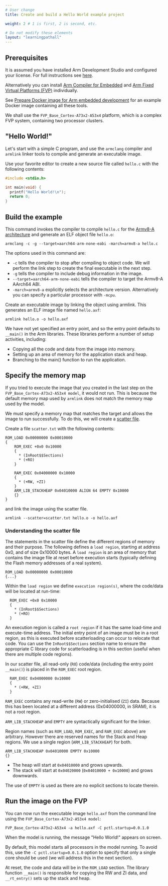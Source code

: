 ```yaml
---
# User change
title: Create and build a Hello World example project

weight: 2 # 1 is first, 2 is second, etc.

# Do not modify these elements
layout: "learningpathall"
---
```


## Prerequisites

It is assumed you have installed Arm Development Studio and configured your license. For full instructions see [here](/install-tools/armds/).

Alternatively you can install [Arm Compiler for Embedded](/install-tools/armclang/) and [Arm Fixed Virtual Platforms (FVP)](/install-tools/fm#fvp) individually.

See [Prepare Docker image for Arm embedded development](/learning-paths/cross-platform/docker/) for an example Docker image containing all these tools.

We shall use the `FVP_Base_Cortex-A73x2-A53x4` platform, which is a complex FVP system, containing two processor clusters.

## "Hello World!"

Let's start with a simple C program, and use the `armclang` compiler and `armlink` linker tools to compile and generate an executable image.

Use your favorite editor to create a new source file called `hello.c` with the following contents:
```C
#include <stdio.h>

int main(void) {
  printf("Hello World!\n");
  return 0;
}
```
## Build the example

This command invokes the compiler to compile `hello.c` for the [Armv8-A architecture](https://developer.arm.com/Architectures/A-Profile%20Architecture) and generate an ELF object file `hello.o`:
```console
armclang -c -g --target=aarch64-arm-none-eabi -march=armv8-a hello.c
```

The options used in this command are:
- `-c` tells the compiler to stop after compiling to object code. We will perform the link step to create the final executable in the next step.
- `-g` tells the compiler to include debug information in the image.
- `--target=aarch64-arm-none-eabi` tells the compiler to target the Armv8-A AArch64 ABI.
- `-march=armv8-a` explicitly selects the architecture version. Alternatively you can specify a particular processor with `-mcpu`.

Create an executable image by linking the object using armlink. This generates an ELF image file named `hello.axf`:
```console
armlink hello.o -o hello.axf
```
We have not yet specified an entry point, and so the entry point defaults to` __main()` in the Arm libraries. These libraries perform a number of setup activities, including:

- Copying all the code and data from the image into memory.
- Setting up an area of memory for the application stack and heap.
- Branching to the main() function to run the application.

## Specify the memory map

If you tried to execute the image that you created in the last step on the `FVP_Base_Cortex-A73x2-A53x4 model`, it would not run. This is because the default memory map used by `armlink` does not match the memory map used by the model.

We must specify a memory map that matches the target and allows the image to run successfully. To do this, we will create a [scatter file](https://developer.arm.com/documentation/101754/latest/armlink-Reference/Scatter-loading-Features).

Create a file `scatter.txt` with the following contents:
```console
ROM_LOAD 0x00000000 0x00010000
{
    ROM_EXEC +0x0 0x10000
    {
      * (InRoot$$Sections)
      * (+RO)
    }

    RAM_EXEC 0x04000000 0x10000
    {
      * (+RW, +ZI)
    }
    ARM_LIB_STACKHEAP 0x04010000 ALIGN 64 EMPTY 0x10000
    {}
}
```
and link the image using the scatter file.
```console
armlink --scatter=scatter.txt hello.o -o hello.axf
```
### Understanding the scatter file

The statements in the scatter file define the different regions of memory and their purpose. The following defines a `load region`, starting at address 0x0, and of size 0x10000 bytes. A `load region` is an area of memory that contains the image file at reset before execution starts (typically defining the Flash memory addresses of a real system).
```
ROM_LOAD 0x00000000 0x00010000
{...}
```

Within the `load region` we define `execution region(s)`, where the code/data will be located at run-time:
```
  ROM_EXEC +0x0 0x10000
  {
    * (InRoot$$Sections)
    * (+RO)
  }
```
An execution region is called a `root region` if it has the same load-time and execute-time address. The initial entry point of an image must be in a root region, as this is executed before scatterloading can occur to relocate that code. You can use the `InRoot$$Sections` section name to ensure the appropriate C library code for scatterloading is in this section (useful when there are multiple code regions).

In our scatter file, all read-only (`RO`) code/data (including the entry point `__main()`) is placed in the `ROM_EXEC` root region.

```
  RAM_EXEC 0x04000000 0x10000
  {
    * (+RW, +ZI)
  }
```
`RAM_EXEC` contains any read-write (`RW`) or zero-initialised (`ZI`) data. Because this has been located at a different address (0x04000000, in SRAM), it is not a root region.

`ARM_LIB_STACKHEAP` and `EMPTY` are syntactically significant for the linker.

Region names (such as `ROM_LOAD`, `ROM_EXEC`, and `RAM_EXEC` above) are arbitrary. However there are reserved names for the Stack and Heap regions. We use a single region (`ARM_LIB_STACKHEAP`) for both.
```
ARM_LIB_STACKHEAP 0x04010000 EMPTY 0x10000
{}
```
* The heap will start at `0x04010000` and grows upwards.
* The stack will start at `0x04020000` (`0x04010000 + 0x10000`) and grows downwards.

The use of `EMPTY` is used as there are no explicit sections to locate therein.

## Run the image on the FVP

You can now run the executable image `hello.axf` from the command line using the `FVP_Base_Cortex-A73x2-A53x4 model`:
```console
FVP_Base_Cortex-A73x2-A53x4 -a hello.axf -C pctl.startup=0.0.1.0
```
When the model is running, the message "Hello World!" appears on screen.

By default, this model starts all processors in the model running. To avoid this, use the `-C pctl.startup=0.0.1.0` option to specify that only a single core should be used (we will address this in the next section).

At reset, the code and data will be in the `ROM_LOAD` section. The library function `__main()` is responsible for copying the RW and ZI data, and `__rt_entry()` sets up the stack and heap.
